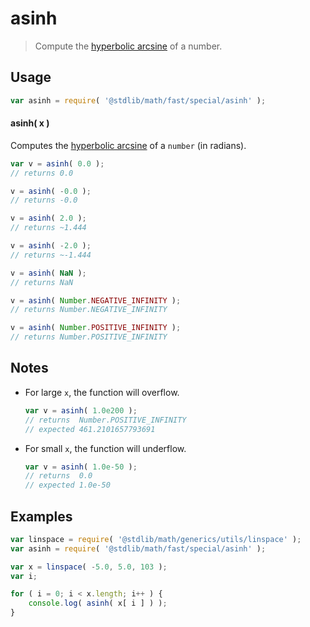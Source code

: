 # asinh

> Compute the [hyperbolic arcsine][hyperbolic-arcsine] of a number.


<section class="usage">

## Usage

``` javascript
var asinh = require( '@stdlib/math/fast/special/asinh' );
```

#### asinh( x )

Computes the [hyperbolic arcsine][hyperbolic-arcsine] of a `number` (in radians).

``` javascript
var v = asinh( 0.0 );
// returns 0.0

v = asinh( -0.0 );
// returns -0.0

v = asinh( 2.0 );
// returns ~1.444

v = asinh( -2.0 );
// returns ~-1.444

v = asinh( NaN );
// returns NaN

v = asinh( Number.NEGATIVE_INFINITY );
// returns Number.NEGATIVE_INFINITY

v = asinh( Number.POSITIVE_INFINITY );
// returns Number.POSITIVE_INFINITY
```

</section>

<!-- /.usage -->

<section class="notes">

## Notes

* For large `x`, the function will overflow.

  ``` javascript
  var v = asinh( 1.0e200 );
  // returns  Number.POSITIVE_INFINITY
  // expected 461.2101657793691
  ```

* For small `x`, the function will underflow.

  ``` javascript
  var v = asinh( 1.0e-50 );
  // returns  0.0
  // expected 1.0e-50
  ```

</section>


<section class="examples">

## Examples

``` javascript
var linspace = require( '@stdlib/math/generics/utils/linspace' );
var asinh = require( '@stdlib/math/fast/special/asinh' );

var x = linspace( -5.0, 5.0, 103 );
var i;

for ( i = 0; i < x.length; i++ ) {
    console.log( asinh( x[ i ] ) );
}
```

</section>

<!-- /.examples -->


<section class="links">

[hyperbolic-arcsine]: https://en.wikipedia.org/wiki/Inverse_hyperbolic_function

</section>

<!-- /.links -->

